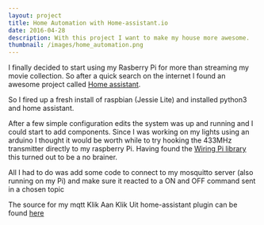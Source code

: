 ```yaml
---
layout: project
title: Home Automation with Home-assistant.io
date: 2016-04-28
description: With this project I want to make my house more awesome.
thumbnail: /images/home_automation.png
---
```

I finally decided to start using my Rasberry Pi for more than streaming my movie collection.
So after a quick search on the internet I found an awesome project called [Home assistant](http://home-assistant.io).

So I fired up a fresh install of raspbian (Jessie Lite) and installed python3 and home assistant.

After a few simple configuration edits the system was up and running and I could start to add components.
Since I was working on my lights using an arduino I thought it would be worth while to try hooking the 433MHz transmitter directly to my raspberry Pi. Having found the [Wiring Pi library](http://wiringpi.com/) this turned out to be a no brainer.

All I had to do was add some code to connect to my mosquitto server (also running on my Pi) and make sure it reacted to a ON and OFF command sent in a chosen topic

The source for my mqtt Klik Aan Klik Uit home-assistant plugin can be found [here](https://github.com/erikkallen/mqtt_lights)
